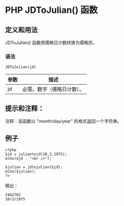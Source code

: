 # PHP JDToJulian() 函数



## 定义和用法

JDToJulian() 函数把儒略日计数转换为儒略历。

### 语法

```
JDToJulian(jd)
```

| 参数 | 描述 |
| --- | --- |
| jd | 必需。数字（儒略日计数）。 |

## 提示和注释：

注释：该函数以 "month/day/year" 的格式返回一个字符串。

## 例子

```
<?php
$jd = juliantojd(10,3,1975);
echo($jd . "<br />");

$julian = jdtojulian($jd);
echo($julian);
?>
```

输出：

```
2442702
10/3/1975
```



